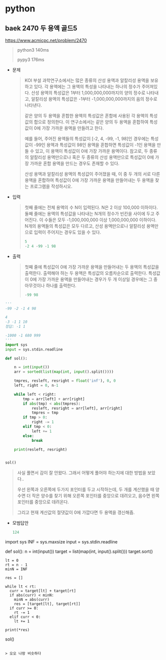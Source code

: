 # python

## baek 2470 두 용액 골드5

https://www.acmicpc.net/problem/2470

> python3 140ms
>
> pypy3 176ms



* 문제

  > KOI 부설 과학연구소에서는 많은 종류의 산성 용액과 알칼리성 용액을 보유하고 있다. 각 용액에는 그 용액의 특성을 나타내는 하나의 정수가 주어져있다.  산성 용액의 특성값은 1부터 1,000,000,000까지의 양의 정수로 나타내고, 알칼리성 용액의 특성값은 -1부터 -1,000,000,000까지의 음의 정수로 나타낸다.
  >
  > 같은 양의 두 용액을 혼합한 용액의 특성값은 혼합에 사용된 각 용액의 특성값의 합으로 정의한다. 이 연구소에서는 같은 양의 두 용액을 혼합하여 특성값이 0에 가장 가까운 용액을 만들려고 한다. 
  >
  > 예를 들어, 주어진 용액들의 특성값이 [-2, 4, -99, -1, 98]인 경우에는 특성값이 -99인 용액과 특성값이 98인 용액을 혼합하면 특성값이 -1인 용액을 만들 수 있고, 이 용액이 특성값이 0에 가장 가까운 용액이다. 참고로, 두 종류의 알칼리성 용액만으로나 혹은 두 종류의 산성 용액만으로 특성값이 0에 가장 가까운 혼합 용액을 만드는 경우도 존재할 수 있다.
  >
  > 산성 용액과 알칼리성 용액의 특성값이 주어졌을 때, 이 중 두 개의 서로 다른 용액을 혼합하여 특성값이 0에 가장 가까운 용액을 만들어내는 두 용액을 찾는 프로그램을 작성하시오.
  
* 입력

  > 첫째 줄에는 전체 용액의 수 N이 입력된다. N은 2 이상 100,000 이하이다. 둘째 줄에는 용액의 특성값을 나타내는 N개의 정수가 빈칸을 사이에 두고 주어진다. 이 수들은 모두 -1,000,000,000 이상 1,000,000,000 이하이다. N개의 용액들의 특성값은 모두 다르고, 산성 용액만으로나 알칼리성 용액만으로 입력이 주어지는 경우도 있을 수 있다.
  >
  > ```python
  > 5
  > -2 4 -99 -1 98
  > ```
  > 
  > 
  
* 출력

  > 첫째 줄에 특성값이 0에 가장 가까운 용액을 만들어내는 두 용액의 특성값을 출력한다. 출력해야 하는 두 용액은 특성값의 오름차순으로 출력한다. 특성값이 0에 가장 가까운 용액을 만들어내는 경우가 두 개 이상일 경우에는 그 중 아무것이나 하나를 출력한다.
  >
  > ```python
  > -99 98
  > ```



```python
'''
-99 -2 -1 4 98

4
-3 -1 1 10
정답: -1 1

-1000 -1 680 999
'''
import sys
input = sys.stdin.readline

def sol():

    n = int(input())
    arr = sorted(list(map(int, input().split())))

    tmpres, resleft, resright = float('inf'), 0, 0
    left, right = 0, n-1

    while left < right:
        tmp = arr[left] + arr[right]
        if abs(tmp) < abs(tmpres):
            resleft, resright = arr[left], arr[right]
            tmpres = tmp
        if tmp > 0:
            right -= 1
        elif tmp < 0:
            left += 1
        else:
            break

    print(resleft, resright)


sol()
```

> 사실 풀면서 감이 잘 안왔다. 그래서 어떻게 풀어야 하는지에 대한 방법을 보았다..
>
> 우선 왼쪽과 오른쪽에 두가지 포인터를 두고 시작하는데, 두 개를 계산했을 때 양수면 더 작은 양수를 찾기 위해 오른쪽 포인터를 중앙으로 데려오고, 음수면 왼쪽 포인터를 중앙으로 데려온다.
>
> 그리고 현재 계산값의 절댓값이 0에 가깝다면 두 용액을 갱신해줌.

* 모범답안

  ```python
  124
  
import sys
  INF = sys.maxsize
  input = sys.stdin.readline
  
  def sol():
    n = int(input())
    target = list(map(int, input().split()))
    target.sort()
  
    lt = 0
    rt = n - 1
    minN = INF
  
    res = []
  
    while lt < rt:
      curr = target[lt] + target[rt]
      if abs(curr) < minN:
        minN = abs(curr)
        res = [target[lt], target[rt]]
      if curr >= 0:
        rt -= 1
      elif curr < 0:
        lt += 1
  
    print(*res)
  
  sol()
  ```
  
  > 오오 나랑 비슷하다

